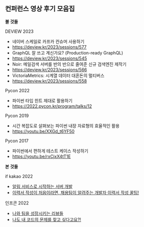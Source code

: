 ## 컨퍼런스 영상 후기 모음집

**볼 것들**

DEVIEW 2023
- 네이버 스케일로 카프카 컨슈머 사용하기
- https://deview.kr/2023/sessions/577
- GraphQL 잘 쓰고 계신가요? (Production-ready GraphQL)
- https://deview.kr/2023/sessions/545
- Noir: 메일검색 서버를 반의 반으로 줄여준 신규 검색엔진 제작기
- https://deview.kr/2023/sessions/566
- VictoriaMetrics: 시계열 데이터 대혼돈의 멀티버스
- https://deview.kr/2023/sessions/558

Pycon 2022
- 파이썬 타입 힌트 제대로 활용하기
- https://2022.pycon.kr/program/talks/12

Pycon 2019
- 시간 복잡도로 살펴보는 파이썬 내장 자료형의 효율적인 활용
- https://youtu.be/XXGd_t6YF50

Pycon 2017
- 파이썬에서 편하게 테스트 케이스 작성하기
- https://youtu.be/rxCjxX4tT1E

**본 것들**

if kakao 2022
- [알림 서비스로 시작하는 서버 개발](https://github.com/mimseong/Study/blob/main/Conference/%EC%95%8C%EB%A6%BC%EC%84%9C%EB%B9%84%EC%8A%A4%EB%A1%9C%EC%8B%9C%EC%9E%91%ED%95%98%EB%8A%94%EC%84%9C%EB%B2%84%EA%B0%9C%EB%B0%9C.md)
- [이력서 작성이 처음이라면, 채용팀이 알려주는 개발자 이력서 작성 꿀팁!](https://github.com/mimseong/Study/blob/main/Conference/%EC%9D%B4%EB%A0%A5%EC%84%9C%EC%9E%91%EC%84%B1%EC%9D%B4%EC%B2%98%EC%9D%8C%EC%9D%B4%EB%9D%BC%EB%A9%B4%2C%EC%B1%84%EC%9A%A9%ED%8C%80%EC%9D%B4%EC%95%8C%EB%A0%A4%EC%A3%BC%EB%8A%94%EA%B0%9C%EB%B0%9C%EC%9E%90%EC%9D%B4%EB%A0%A5%EC%84%9C%EC%9E%91%EC%84%B1%EA%BF%80%ED%8C%81.md)

인프콘 2022
- [나와 팀을 성장시키는 리뷰들](https://github.com/mimseong/Study/blob/main/Conference/%EB%82%98%EC%99%80%ED%8C%80%EC%9D%84%EC%84%B1%EC%9E%A5%EC%8B%9C%ED%82%A4%EB%8A%94%EB%A6%AC%EB%B7%B0%EB%93%A4.md)
- [나도 내 코드의 문제를 찾고 싶다고요?!](https://github.com/mimseong/Study/blob/main/Conference/%EB%82%98%EB%8F%84%EB%82%B4%EC%BD%94%EB%93%9C%EC%9D%98%EB%AC%B8%EC%A0%9C%EB%A5%BC%EC%B0%BE%EA%B3%A0%EC%8B%B6%EB%8B%A4%EA%B3%A0%EC%9A%94.md)


